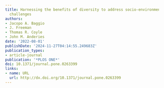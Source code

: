 ```yaml
---
title: Harnessing the benefits of diversity to address socio-environmental governance
  challenges
authors:
- Jacopo A. Baggio
- J. Freeman
- Thomas R. Coyle
- John M. Anderies
date: '2022-08-01'
publishDate: '2024-11-27T04:14:55.249683Z'
publication_types:
- article-journal
publication: '*PLOS ONE*'
doi: 10.1371/journal.pone.0263399
links:
- name: URL
  url: http://dx.doi.org/10.1371/journal.pone.0263399
---
```

